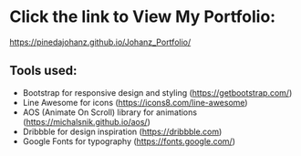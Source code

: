 # Click the link to View My Portfolio:
https://pinedajohanz.github.io/Johanz_Portfolio/

## Tools used:
- Bootstrap for responsive design and styling (https://getbootstrap.com/)
- Line Awesome for icons (https://icons8.com/line-awesome)
- AOS (Animate On Scroll) library for animations (https://michalsnik.github.io/aos/)
- Dribbble for design inspiration (https://dribbble.com)
- Google Fonts for typography (https://fonts.google.com/)
